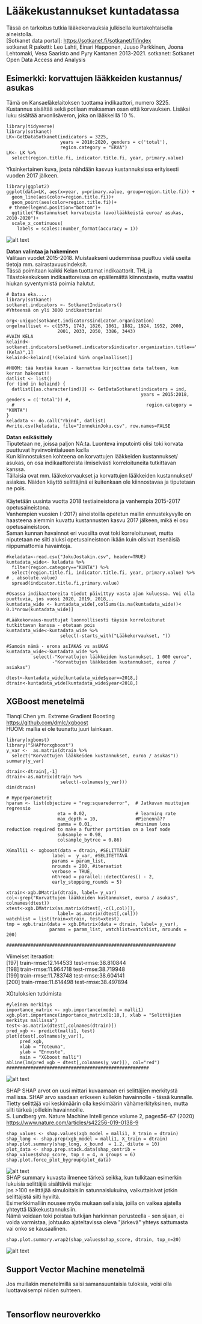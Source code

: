 # Lääkekustannukset kuntadatassa

Tässä on tarkoitus tutkia lääkekorvauksia julkisella kuntakohtaisella aineistolla. <br>
[Sotkanet data portal]: https://sotkanet.fi/sotkanet/fi/index <br>
sotkanet R paketti:  Leo Lahti, Einari Happonen, Juuso Parkkinen, Joona Lehtomaki, Vesa Saaristo and Pyry
  Kantanen 2013-2021. sotkanet: Sotkanet Open Data Access and Analysis
  
## Esimerkki: korvattujen lääkkeiden kustannus/ asukas <br>
Tämä on Kansaeläkelaitoksen tuottama indikaattori, numero 3225. Kustannus sisältää sekä potilaan maksaman osan että korvauksen. Lisäksi luku sisältää arvonlisäveron, joka on lääkkeillä 10 %.

```{r}
library(tidyverse)
library(sotkanet)
LK<-GetDataSotkanet(indicators = 3225, 
                    years = 2010:2020, genders = c('total'),
                    region.category = "ERVA")
LK<- LK %>%
  select(region.title.fi, indicator.title.fi, year, primary.value) 
```
Yksinkertainen kuva, josta nähdään kasvua kustannuksissa erityisesti vuoden 2017 jälkeen.
```{r}
library(ggplot2)
ggplot(data=LK, aes(x=year, y=primary.value, group=region.title.fi)) +
  geom_line(aes(color=region.title.fi))+
  geom_point(aes(color=region.title.fi))+
 # theme(legend.position="bottom")+
  ggtitle("Kustannukset korvatuista (avo)lääkkeistä euroa/ asukas, 2010-2020")+
  scale_x_continuous(
    labels = scales::number_format(accuracy = 1))
```
![alt text](https://github.com/aihyvari/Korvaukset_Sotka/blob/main/Kust_2010_2020.png?raw=true)

**Datan valintaa ja hakeminen** <br>
Valitaan vuodet 2015-2018. Muistaakseni uudemmissa puuttuu vielä useita tietoja mm. sairastavuusindeksit.<br>
Tässä poimitaan kaikki Kelan tuottamat indikaattorit. THL ja Tilastokeskuksen indikaattoreissa on epäilemättä kiinnostavia, mutta vaatisi hiukan syventymistä poimia halutut.


```{r}
# Dataa eka.... 
library(sotkanet)
sotkanet.indicators <- SotkanetIndicators()
#Yhteensä on yli 3000 indikaattoria!

org<-unique(sotkanet.indicators$indicator.organization)
ongelmalliset <- c(1575, 1743, 1826, 1861, 1882, 1924, 1952, 2000, 
                   2001, 2033, 2050, 3386, 3443)
#VAIN KELA
kelaind<-sotkanet.indicators[sotkanet.indicators$indicator.organization.title=="Kansaneläkelaitos (Kela)",1]	
kelaind<-kelaind[!(kelaind %in% ongelmalliset)]

#HUOM: tää kestää kauan - kannattaa kirjoittaa data talteen, kun kerran hakenut!!
datlist <- list()
for (ind in kelaind) {
  datlist[[as.character(ind)]] <- GetDataSotkanet(indicators = ind, 
                                                  years = 2015:2018, genders = c('total')) #,
  #                                                 region.category = "KUNTA")
}
keladata <- do.call("rbind", datlist)
#write.csv(keladata, file="JonnekinJoku.csv", row.names=FALSE
```

**Datan esikäsittely** <br>
Tiputetaan ne, joissa paljon NA:ta. Luonteva imputointi olisi toki korvata puuttuvat hyvinvointialueen ka:lla <br>
Kun kiinnostuksen kohteena on korvattujen lääkkeiden kustannukset/ asukas, on osa indikaattoreista ilmiselvästi korreloituneita tutkittavan kanssa. <br>
Tällaisia ovat mm. lääkekorvaukset ja korvattujen lääkkeiden kustannukset/ asiakas. Näiden käyttö selittäjinä ei kuitenkaan ole kiinnostavaa ja tiputetaan ne pois. <br>
<br>
Käytetään uusinta vuotta 2018 testiaineistona ja vanhempia 2015-2017 opetusaineistona. <br>
Vanhempien vuosien (-2017) aineistoilla opetetun mallin ennustekyvylle on haasteena aiemmin kuvattu kustannusten kasvu 2017 jälkeen, mikä ei osu opetusaineistoon. <br>
Saman kunnan havainnot eri vuosilta ovat toki korreloituneet, mutta niputetaan ne silti aluksi opetusaineistoon ikään kuin olisivat itsenäisiä riippumattomia havaintoja.

```{r}
#keladata<-read.csv("JokuJostakin.csv", header=TRUE)
kuntadata_wide<- keladata %>%
  filter(region.category=="KUNTA") %>%
  select(region.title.fi, indicator.title.fi, year, primary.value) %>% # , absolute.value)
  spread(indicator.title.fi,primary.value)
  
#Osassa indikaattoreita tiedot päivittyy vasta ajan kuluessa. Voi olla puuttuvia, jos vuosi 2020, 2019, 2018,..
kuntadata_wide <- kuntadata_wide[,colSums(is.na(kuntadata_wide))< 0.1*nrow(kuntadata_wide)]

#Lääkekorvaus-muuttujat luonnollisesti täysin korreloitunut tutkittavan kanssa - otetaan pois
kuntadata_wide<-kuntadata_wide %>%
                    select(-starts_with("Lääkekorvaukset, "))
                    
#Samoin nämä - erona asIAKAS vs asUKAS
kuntadata_wide<-kuntadata_wide %>%
          select(-"Korvattujen lääkkeiden kustannukset, 1 000 euroa",
                 -"Korvattujen lääkkeiden kustannukset, euroa / asiakas")
  
dtest<-kuntadata_wide[kuntadata_wide$year==2018,]
dtrain<-kuntadata_wide[kuntadata_wide$year<2018,]
```

## XGBoost menetelmä
Tianqi Chen ym. Extreme Gradient Boosting https://github.com/dmlc/xgboost <br>
HUOM: mallia ei ole tuunattu juuri lainkaan.

```{r}
library(xgboost)
library("SHAPforxgboost")
y_var <-  as.matrix(dtrain %>%
  select("Korvattujen lääkkeiden kustannukset, euroa / asukas"))
summary(y_var)

dtrain<-dtrain[,-1]
dtrain<-as.matrix(dtrain %>%
                    select(-colnames(y_var)))
dim(dtrain)

# Hyperparametrit
hparam <- list(objective = "reg:squarederror",  # Jatkuvan muuttujan regressio
                   eta = 0.02,                  # learning rate
                   max_depth = 10,              #Pienennä??
                   gamma = 0.01,                #minimum loss reduction required to make a further partition on a leaf node
                   subsample = 0.98,
                   colsample_bytree = 0.86)

XGmalli1 <- xgboost(data = dtrain, #SELITTÄJÄT
                 label =  y_var, #SELITETTÄVÄ
                 params = param_list, 
                 nrounds = 200, #iteraatiot
                 verbose = TRUE, 
                 nthread = parallel::detectCores() - 2,
                 early_stopping_rounds = 5)
                 
xtrain<-xgb.DMatrix(dtrain, label= y_var)
col<-grep("Korvattujen lääkkeiden kustannukset, euroa / asukas", colnames(dtest))
xtest<-xgb.DMatrix(as.matrix(dtest[,-c(1,col)]), 
                   label= as.matrix(dtest[,col]))
watchlist = list(train=xtrain, test=xtest)
tmp = xgb.train(data = xgb.DMatrix(data = dtrain, label= y_var), 
                params = param_list, watchlist=watchlist, nrounds = 200)

###############################################################
```
Viimeiset iteraatiot: <br>
[197]	train-rmse:12.144533	test-rmse:38.810844 <br>
[198]	train-rmse:11.964718	test-rmse:38.719948 <br>
[199]	train-rmse:11.783748	test-rmse:38.604141 <br>
[200]	train-rmse:11.614498	test-rmse:38.497894 <br>


XGtuloksien tutkimista


```{r}
#yleinen merkitys
importance_matrix <- xgb.importance(model = malli1)
xgb.plot.importance(importance_matrix[1:10,], xlab = "Selittäjien merkitys mallissa")
test<-as.matrix(dtest[,colnames(dtrain)])
pred_xgb <- predict(malli1, test)
plot(dtest[,colnames(y_var)],
     pred_xgb,
     xlab = "Toteuma",
     ylab = "Ennuste",
     main = "XGboost malli")
abline(lm(pred_xgb ~ dtest[,colnames(y_var)]), col="red")
#####################################################
```
![alt text](https://github.com/aihyvari/Korvaukset_Sotka/blob/main/EnnVStot.png?raw=true)

SHAP
SHAP arvot on uusi mittari kuvaamaan eri selittäjien merkitystä mallissa. SHAP arvo saadaan erikseen kullekin havainnolle - tässä kunnalle. <br>
Tietty selittäjä voi keskimäärin olla keskimäärin vähämerkityksinen, mutta silti tärkeä joillekin havainnoille. <br>
S. Lundberg ym. Nature Machine Intelligence volume 2, pages56–67 (2020) https://www.nature.com/articles/s42256-019-0138-9

```{r}
shap_values <- shap.values(xgb_model = malli1, X_train = dtrain)
shap_long <- shap.prep(xgb_model = malli1, X_train = dtrain)
shap.plot.summary(shap_long, x_bound  = 1.2, dilute = 10)
plot_data <- shap.prep.stack.data(shap_contrib = shap_values$shap_score, top_n = 4, n_groups = 6)
shap.plot.force_plot_bygroup(plot_data)
```
![alt text](https://github.com/aihyvari/Korvaukset_Sotka/blob/main/SHAPdep.png?raw=true) <br>
SHAP summary kuvasta ilmenee tärkeä seikka, kun tulkitaan esimerkin lukuisia selittäjiä sisältäviä malleja: <br>
jos >100 selittäjää simuloitaisiin satunnaislukuina, vaikuttaisivat jotkin selittäjistä silti hyviltä. <br>
Esimerkkimalliin nousee myös mukaan sellaisia, joilla on vaikea ajatella yhteyttä lääkekustannuksiin. <br>
Nämä voidaan toki poistaa tutkijan harkinnan perusteella - sen sijaan, ei voida varmistaa, johtuuko ajateltavissa oleva "järkevä" yhteys sattumasta vai onko se kausaalinen.
```{r}
shap.plot.summary.wrap2(shap_values$shap_score, dtrain, top_n=20)
```
![alt text](https://github.com/aihyvari/Korvaukset_Sotka/blob/main/SHAP.png?raw=true)
## Support Vector Machine menetelmä
Jos muillakin menetelmillä saisi samansuuntaisia tuloksia, voisi olla luottavaisempi niiden suhteen.
```{r}
```
## Tensorflow neuroverkko
```{r}
```

